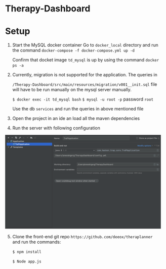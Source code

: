 # Therapy-Dashboard

# Setup

1. Start the MySQL docker container 
    Go to `docker_local` directory and run the command 
    `docker-compose -f docker-compose.yml up -d`
    
    Confirm that docket image `td_mysql` is up by using the command `docker ps -a`
    
2. Currently, migration is not supported for the application. The queries in 
   
   `/Therapy-Dashboard/src/main/resources/migration/v001__init.sql` file will have to be run manually on the mysql server manually.
   
   `$ docker exec -it td_mysql bash`
   `$ mysql -u root -p`
   password `root`
   
   Use the db `services` and run the queries in above mentioned file
   
3. Open the project in an ide an load all the maven dependencies

4. Run the server with following configuration

![Configuration](Configuration.png)

5. Clone the front-end git repo `https://github.com/deeox/theraplanner` and run the commands:
   
   `$ npm install`
   
   `$ Node app.js`
